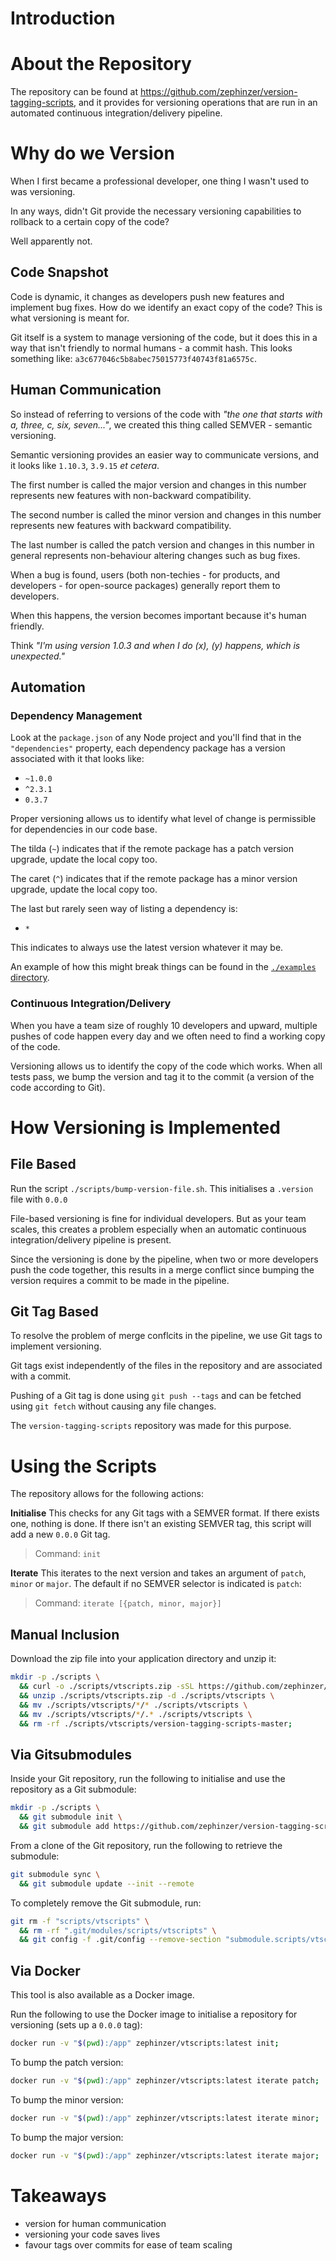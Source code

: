 # Introduction

# About the Repository
The repository can be found at https://github.com/zephinzer/version-tagging-scripts, and it provides for versioning operations that are run in an automated continuous integration/delivery pipeline.

# Why do we Version
When I first became a professional developer, one thing I wasn't used to was versioning.

In any ways, didn't Git provide the necessary versioning capabilities to rollback to a certain copy of the code?

Well apparently not.

## Code Snapshot
Code is dynamic, it changes as developers push new features and implement bug fixes. How do we identify an exact copy of the code? This is what versioning is meant for.

Git itself is a system to manage versioning of the code, but it does this in a way that isn't friendly to normal humans - a commit hash. This looks something like: `a3c677046c5b8abec75015773f40743f81a6575c`.

## Human Communication
So instead of referring to versions of the code with *"the one that starts with a, three, c, six, seven..."*, we created this thing called SEMVER - semantic versioning.

Semantic versioning provides an easier way to communicate versions, and it looks like `1.10.3`, `3.9.15` *et cetera*.

The first number is called the major version and changes in this number represents new features with non-backward compatibility.

The second number is called the minor version and changes in this number represents new features with backward compatibility.

The last number is called the patch version and changes in this number in general represents non-behaviour altering changes such as bug fixes.

When a bug is found, users (both non-techies - for products, and developers - for open-source packages) generally report them to developers.

When this happens, the version becomes important because it's human friendly.

Think *"I'm using version 1.0.3 and when I do (x), (y) happens, which is unexpected."*

## Automation

### Dependency Management
Look at the `package.json` of any Node project and you'll find that in the `"dependencies"` property, each dependency package has a version associated with it that looks like:

- `~1.0.0`
- `^2.3.1`
- `0.3.7`

Proper versioning allows us to identify what level of change is permissible for dependencies in our code base.

The tilda (`~`) indicates that if the remote package has a patch version upgrade, update the local copy too.

The caret (`^`) indicates that if the remote package has a minor version upgrade, update the local copy too.

The last but rarely seen way of listing a dependency is:

- `*`

This indicates to always use the latest version whatever it may be.

An example of how this might break things can be found in the [`./examples` directory](./examples).

### Continuous Integration/Delivery
When you have a team size of roughly 10 developers and upward, multiple pushes of code happen every day and we often need to find a working copy of the code.

Versioning allows us to identify the copy of the code which works. When all tests pass, we bump the version and tag it to the commit (a version of the code according to Git).

# How Versioning is Implemented

## File Based
Run the script `./scripts/bump-version-file.sh`. This initialises a `.version` file with `0.0.0`

File-based versioning is fine for individual developers. But as your team scales, this creates a problem especially when an automatic continuous integration/delivery pipeline is present.

Since the versioning is done by the pipeline, when two or more developers push the code together, this results in a merge conflict since bumping the version requires a commit to be made in the pipeline.

## Git Tag Based
To resolve the problem of merge conflcits in the pipeline, we use Git tags to implement versioning.

Git tags exist independently of the files in the repository and are associated with a commit.

Pushing of a Git tag is done using `git push --tags` and can be fetched using `git fetch` without causing any file changes.

The `version-tagging-scripts` repository was made for this purpose.

# Using the Scripts

The repository allows for the following actions:

**Initialise**
This checks for any Git tags with a SEMVER format. If there exists one, nothing is done. If there isn't an existing SEMVER tag, this script will add a new `0.0.0` Git tag.

> Command: `init`

**Iterate**
This iterates to the next version and takes an argument of `patch`, `minor` or `major`. The default if no SEMVER selector is indicated is `patch`:

> Command: `iterate [{patch, minor, major}]`

## Manual Inclusion

Download the zip file into your application directory and unzip it:

```bash
mkdir -p ./scripts \
  && curl -o ./scripts/vtscripts.zip -sSL https://github.com/zephinzer/version-tagging-scripts/archive/master.zip \
  && unzip ./scripts/vtscripts.zip -d ./scripts/vtscripts \
  && mv ./scripts/vtscripts/*/* ./scripts/vtscripts \
  && mv ./scripts/vtscripts/*/.* ./scripts/vtscripts \
  && rm -rf ./scripts/vtscripts/version-tagging-scripts-master;
```

## Via Gitsubmodules

Inside your Git repository, run the following to initialise and use the repository as a Git submodule:

```bash
mkdir -p ./scripts \
  && git submodule init \
  && git submodule add https://github.com/zephinzer/version-tagging-scripts/ ./scripts/vtscripts
```

From a clone of the Git repository, run the following to retrieve the submodule:

```bash
git submodule sync \
  && git submodule update --init --remote
```

To completely remove the Git submodule, run:

```bash
git rm -f "scripts/vtscripts" \
  && rm -rf ".git/modules/scripts/vtscripts" \
  && git config -f .git/config --remove-section "submodule.scripts/vtscripts";
```

## Via Docker

This tool is also available as a Docker image.

Run the following to use the Docker image to initialise a repository for versioning (sets up a `0.0.0` tag):

```bash
docker run -v "$(pwd):/app" zephinzer/vtscripts:latest init;
```

To bump the patch version:

```bash
docker run -v "$(pwd):/app" zephinzer/vtscripts:latest iterate patch;
```

To bump the minor version:

```bash
docker run -v "$(pwd):/app" zephinzer/vtscripts:latest iterate minor;
```

To bump the major version:

```bash
docker run -v "$(pwd):/app" zephinzer/vtscripts:latest iterate major;
```

# Takeaways

- version for human communication
- versioning your code saves lives
- favour tags over commits for ease of team scaling